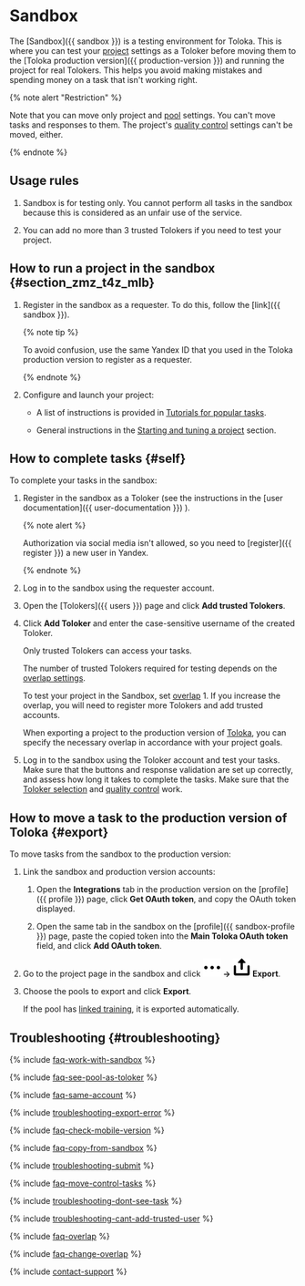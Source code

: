 # Sandbox

The [Sandbox]({{ sandbox }}) is a testing environment for Toloka. This is where you can test your [project](../../glossary.md#project) settings as a Toloker before moving them to the [Toloka production version]({{ production-version }}) and running the project for real Tolokers. This helps you avoid making mistakes and spending money on a task that isn't working right.

{% note alert "Restriction" %}

Note that you can move only project and [pool](../../glossary.md#pool) settings. You can't move tasks and responses to them. The project's [quality control](../../glossary.md#quality-control) settings can't be moved, either.

{% endnote %}

## Usage rules

1. Sandbox is for testing only. You cannot perform all tasks in the sandbox because this is considered as an unfair use of the service. 

1. You can add no more than 3 trusted Tolokers if you need to test your project. 

## How to run a project in the sandbox {#section_zmz_t4z_mlb}

1. Register in the sandbox as a requester. To do this, follow the [link]({{ sandbox }}).

    {% note tip %}

    To avoid confusion, use the same Yandex ID that you used in the Toloka production version to register as a requester.

    {% endnote %}

1. Configure and launch your project:

    - A list of instructions is provided in [Tutorials for popular tasks](../tutorials/usecases.md).

    - General instructions in the [Starting and tuning a project](main-steps.md) section.

## How to complete tasks {#self}

To complete your tasks in the sandbox:

1. Register in the sandbox as a Toloker (see the instructions in the [user documentation]({{ user-documentation }}) ).

    {% note alert %}

    Authorization via social media isn't allowed, so you need to [register]({{ register }}) a new user in Yandex.

    {% endnote %}

1. Log in to the sandbox using the requester account.

1. Open the [Tolokers]({{ users }}) page and click **Add trusted Tolokers**.

1. Click **Add Toloker** and enter the case-sensitive username of the created Toloker.

    Only trusted Tolokers can access your tasks.

    The number of trusted Tolokers required for testing depends on the [overlap settings](dynamic-overlap.md).

    To test your project in the Sandbox, set [overlap](../../glossary.md#overlap) 1. If you increase the overlap, you will need to register more Tolokers and add trusted accounts.

    When exporting a project to the production version of [Toloka](#export), you can specify the necessary overlap in accordance with your project goals.

1. Log in to the sandbox using the Toloker account and test your tasks. Make sure that the buttons and response validation are set up correctly, and assess how long it takes to complete the tasks. Make sure that the [Toloker selection](filters.md) and [quality control](control.md) work.

## How to move a task to the production version of Toloka {#export}

To move tasks from the sandbox to the production version:

1. Link the sandbox and production version accounts:

    1. Open the **Integrations** tab in the production version on the [profile]({{ profile }}) page, click **Get OAuth token**, and copy the OAuth token displayed.

    1. Open the same tab in the sandbox on the [profile]({{ sandbox-profile }}) page, paste the copied token into the **Main Toloka OAuth token** field, and click **Add OAuth token**.

1. Go to the project page in the sandbox and click **![Drop-down button](../_images/drop-down.svg) → ![Export button](../_images/location-job/project/export.svg) Export**.

1. Choose the pools to export and click **Export**.

    If the pool has [linked training](train.md), it is exported automatically.

## Troubleshooting {#troubleshooting}

{% include [faq-work-with-sandbox](../_includes/faq/sandbox/work-with-sandbox.md) %}

{% include [faq-see-pool-as-toloker](../_includes/faq/sandbox/see-pool-as-toloker.md) %}

{% include [faq-same-account](../_includes/faq/sandbox/same-account.md) %}

{% include [troubleshooting-export-error](../_includes/troubleshooting/sandbox/export-error.md) %}

{% include [faq-check-mobile-version](../_includes/faq/sandbox/check-mobile-version.md) %}

{% include [faq-copy-from-sandbox](../_includes/faq/sandbox/copy-from-sandbox.md) %}

{% include [troubleshooting-submit](../_includes/troubleshooting/sandbox/submit.md) %}

{% include [faq-move-control-tasks](../_includes/faq/sandbox/move-control-tasks.md) %}

{% include [troubleshooting-dont-see-task](../_includes/troubleshooting/sandbox/dont-see-task.md) %}

{% include [troubleshooting-cant-add-trusted-user](../_includes/troubleshooting/sandbox/cant-add-trusted-user.md) %}

{% include [faq-overlap](../_includes/faq/pool-setup/overlap.md) %}

{% include [faq-change-overlap](../_includes/faq/pool-setup/change-overlap.md) %}

{% include [contact-support](../_includes/contact-support.md) %}
